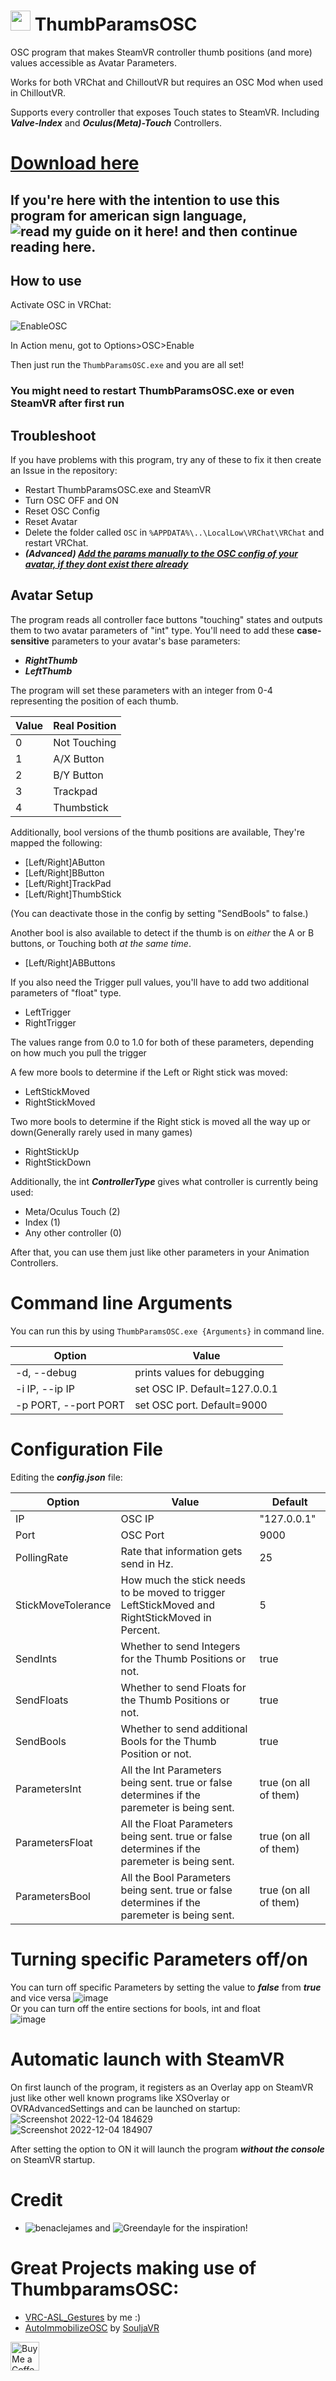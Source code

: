 # <img src="https://github.com/I5UCC/VRCThumbParamsOSC/blob/468e25fb16f03daac756d693656c784094518efb/src/icon.ico" width="32" height="32"> ThumbParamsOSC
OSC program that makes SteamVR controller thumb positions (and more) values accessible as Avatar Parameters.

Works for both VRChat and ChilloutVR but requires an OSC Mod when used in ChilloutVR.

Supports every controller that exposes Touch states to SteamVR. Including ***Valve-Index*** and ***Oculus(Meta)-Touch*** Controllers.

# [Download here](https://github.com/I5UCC/VRCThumbParamsOSC/releases/download/v.0.3.2/ThumbParamsOSC_Windows_v0.3.2.zip)

## If you're here with the intention to use this program for american sign language, ![read my guide on it here!](https://github.com/I5UCC/VRC-ASL_Gestures) and then continue reading here.

## How to use

Activate OSC in VRChat: <br/><br/>
![EnableOSC](https://user-images.githubusercontent.com/43730681/172059335-db3fd6f9-86ae-4f6a-9542-2a74f47ff826.gif)

In Action menu, got to Options>OSC>Enable <br/>

Then just run the ```ThumbParamsOSC.exe``` and you are all set! <br/>
### You might need to restart ThumbParamsOSC.exe or even SteamVR after first run

## Troubleshoot

If you have problems with this program, try any of these to fix it then create an Issue in the repository:
- Restart ThumbParamsOSC.exe and SteamVR
- Turn OSC OFF and ON
- Reset OSC Config
- Reset Avatar
- Delete the folder called `OSC` in `%APPDATA%\..\LocalLow\VRChat\VRChat` and restart VRChat.
- ***(Advanced) [Add the params manually to the OSC config of your avatar, if they dont exist there already](https://docs.vrchat.com/docs/osc-avatar-parameters)***

## Avatar Setup

The program reads all controller face buttons "touching" states and outputs them to two avatar parameters of "int" type.
You'll need to add these **case-sensitive** parameters to your avatar's base parameters:

- ***RightThumb***
- ***LeftThumb***

The program will set these parameters with an integer from 0-4 representing the position of each thumb.

| Value | Real Position |
| ----- | ------------- |
| 0     | Not Touching  |
| 1     | A/X Button      |
| 2     | B/Y Button      |
| 3     | Trackpad      |
| 4     | Thumbstick    |

Additionally, bool versions of the thumb positions are available, They're mapped the following:

- \[Left/Right]AButton
- \[Left/Right]BButton
- \[Left/Right]TrackPad
- \[Left/Right]ThumbStick

(You can deactivate those in the config by setting "SendBools" to false.)

Another bool is also available to detect if the thumb is on *either* the A or B buttons, or Touching both *at the same time*.

- \[Left/Right]ABButtons

If you also need the Trigger pull values, you'll have to add two additional parameters of "float" type.

- LeftTrigger
- RightTrigger

The values range from 0.0 to 1.0 for both of these parameters, depending on how much you pull the trigger

A few more bools to determine if the Left or Right stick was moved:
- LeftStickMoved
- RightStickMoved

Two more bools to determine if the Right stick is moved all the way up or down(Generally rarely used in many games)
- RightStickUp
- RightStickDown

Additionally, the int ***ControllerType*** gives what controller is currently being used:
- Meta/Oculus Touch (2)
- Index (1)
- Any other controller (0)

After that, you can use them just like other parameters in your Animation Controllers.

# Command line Arguments
You can run this by using ```ThumbParamsOSC.exe {Arguments}``` in command line.

| Option | Value |
| ----- | ------------- |
| -d, --debug     | prints values for debugging |
| -i IP, --ip IP    | set OSC IP. Default=127.0.0.1  |
| -p PORT, --port PORT    | set OSC port. Default=9000      |

# Configuration File

Editing the ***config.json*** file:

| Option | Value | Default |
| ----- | ------------- | ---- |
| IP | OSC IP | "127.0.0.1" |
| Port | OSC Port | 9000 |
| PollingRate | Rate that information gets send in Hz. | 25 |
| StickMoveTolerance | How much the stick needs to be moved to trigger LeftStickMoved and RightStickMoved in Percent. | 5 |
| SendInts | Whether to send Integers for the Thumb Positions or not. | true |
| SendFloats | Whether to send Floats for the Thumb Positions or not. | true |
| SendBools | Whether to send additional Bools for the Thumb Position or not. | true |
| ParametersInt | All the Int Parameters being sent. true or false determines if the paremeter is being sent. | true (on all of them) |
| ParametersFloat | All the Float Parameters being sent. true or false determines if the paremeter is being sent. | true (on all of them) |
| ParametersBool | All the Bool Parameters being sent. true or false determines if the paremeter is being sent. | true (on all of them) |

# Turning specific Parameters off/on
You can turn off specific Parameters by setting the value to ***false*** from ***true*** and vice versa
![image](https://user-images.githubusercontent.com/43730681/205451088-788e7845-ee1e-4047-9373-e36412394495.png)
 <br>Or you can turn off the entire sections for bools, int and float <br>
![image](https://user-images.githubusercontent.com/43730681/205451147-05681714-ad29-49e0-883a-213b5a4c95bc.png)

# Automatic launch with SteamVR
On first launch of the program, it registers as an Overlay app on SteamVR just like other well known programs like XSOverlay or OVRAdvancedSettings and can be launched on startup:
![Screenshot 2022-12-04 184629](https://user-images.githubusercontent.com/43730681/205506892-0927ed45-69c6-480f-b4b3-bc02d89c151e.png) <br>
![Screenshot 2022-12-04 184907](https://user-images.githubusercontent.com/43730681/205506956-7c397360-e14a-4783-a2c2-e5311749e2d4.png)

After setting the option to ON it will launch the program ***without the console*** on SteamVR startup.

# Credit
- ![benaclejames](https://github.com/benaclejames) and ![Greendayle](https://github.com/Greendayle) for the inspiration!

# Great Projects making use of ThumbparamsOSC:
- [VRC-ASL_Gestures](https://github.com/I5UCC/VRC-ASL_Gestures) by me :)
- [AutoImmobilizeOSC](https://github.com/SouljaVR/AutoImmobilizeOSC) by [SouljaVR](https://github.com/SouljaVR)

<a href='https://ko-fi.com/i5ucc' target='_blank'><img height='35' style='border:0px;height:46px;' src='https://az743702.vo.msecnd.net/cdn/kofi3.png?v=0' border='0' alt='Buy Me a Coffee at ko-fi.com' />
